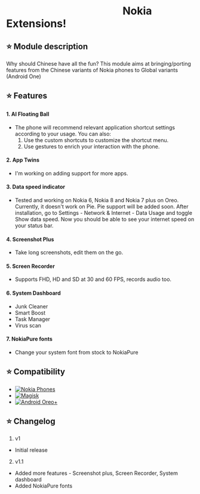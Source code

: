 # &nbsp;&nbsp; &nbsp;&nbsp;&nbsp;&nbsp;&nbsp;&nbsp;&nbsp;&nbsp;&nbsp;&nbsp;&nbsp;&nbsp; &nbsp;&nbsp;&nbsp;&nbsp;&nbsp;&nbsp;&nbsp;&nbsp;&nbsp;&nbsp;&nbsp;&nbsp;&nbsp;&nbsp;&nbsp;&nbsp;&nbsp;&nbsp;&nbsp;&nbsp;&nbsp;&nbsp; &nbsp;&nbsp;&nbsp;&nbsp; &nbsp;&nbsp; Nokia Extensions!

## ⭐ Module description

Why should Chinese have all the fun? 
This module aims at bringing/porting features from the Chinese variants of Nokia phones to Global variants (Android One)

## ⭐ Features
#### 1. AI Floating Ball 
  *  The phone will recommend relevant application shortcut settings according to your usage. 
  You can also: 
     1. Use the custom shortcuts to customize the shortcut menu.
     2. Use gestures to enrich your interaction with the phone.  
     
#### 2. App Twins
  * I'm working on adding support for more apps.      

#### 3. Data speed indicator
   * Tested and working on Nokia 6, Nokia 8 and Nokia 7 plus on Oreo. Currently, it doesn't work on Pie. Pie support will be added soon. After installation, go to Settings - Network & Internet - Data Usage and toggle Show data speed. Now you should be able to see your internet speed on your status bar.
   
#### 4. Screenshot Plus
  * Take long screenshots, edit them on the go.
  
#### 5. Screen Recorder
  * Supports FHD, HD and SD at 30 and 60 FPS, records audio too.

#### 6. System Dashboard
  * Junk Cleaner
  * Smart Boost
  * Task Manager
  * Virus scan

#### 7. NokiaPure fonts
  * Change your system font from stock to NokiaPure

## ⭐ Compatibility
  * [![Nokia Phones](https://img.shields.io/badge/Nokia-Android%20phones-blue.svg)](https://www.nokia.com/phones/en_int)
  * [![Magisk](https://img.shields.io/badge/Magisk-17%2B-00B39B.svg)](https://forum.xda-developers.com/apps/magisk/official-magisk-v7-universal-systemless-t3473445)
  * [![Android Oreo+](https://img.shields.io/badge/Oreo-8.0+-blue.svg)](https://www.android.com/versions/oreo-8-0/)

## ⭐ Changelog 
1. v1
  * Initial release

2. v1.1
  * Added more features - Screenshot plus, Screen Recorder, System dashboard
  * Added NokiaPure fonts
  
